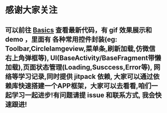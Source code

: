 # 感谢大家关注
## 可以前往  [Basics](https://github.com/Jooyer/Basics)   查看最新代码，有 gif 效果展示和 demo ，里面有 各种常用控件封装(eg: Toolbar,CircleIamgeview,菜单条,刷新加载,仿微信右上角弹框等), UI(BaseActivity/BaseFragment带懒加载),页面状态管理(Loading,Susccess,Error等), 网络等学习记录,同时提供 jitpack 依赖, 大家可以通过依赖库快速搭建一个APP框架，大家可以去看看,咱们一起学习一起进步!有问题请提 issue 和联系方式, 我会快速跟进!



